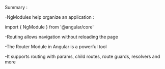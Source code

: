 Summary :

-NgModules help organize an application :

import { NgModule } from '@angular/core'

-Routing allows navigation without reloading the page

-The Router Module in Angular is a powerful tool

-It supports routing with params, child routes, route guards, resolvers and more
